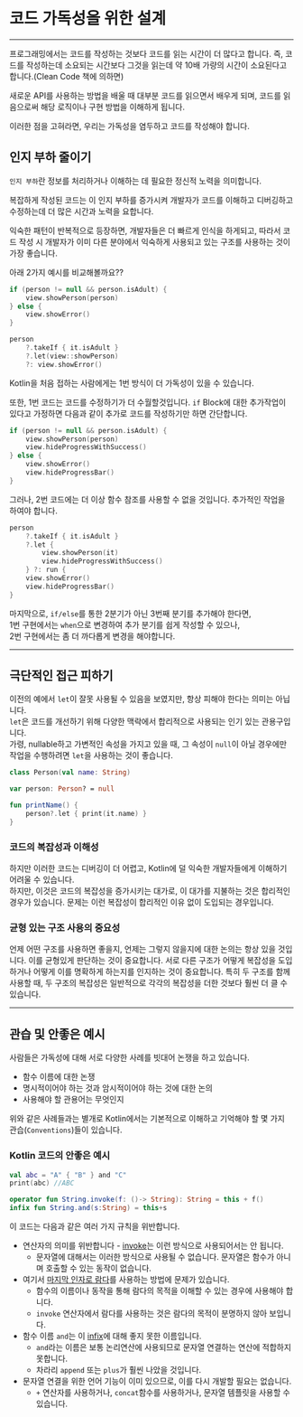 # 코드 가독성을 위한 설계

---

프로그래밍에서는 코드를 작성하는 것보다 코드를 읽는 시간이 더 많다고 합니다.
즉, 코드를 작성하는데 소요되는 시간보다 그것을 읽는데 약 10배 가량의 시간이 소요된다고 합니다.(Clean Code 책에 의하면)

새로운 API를 사용하는 방법을 배울 때 대부분 코드를 읽으면서 배우게 되며,
코드를 읽음으로써 해당 로직이나 구현 방법을 이해하게 됩니다.

이러한 점을 고혀라면, 우리는 가독성을 염두하고 코드를 작성해야 합니다.

## 인지 부하 줄이기

`인지 부하`란 정보를 처리하거나 이해하는 데 필요한 정신적 노력을 의미합니다.

복잡하게 작성된 코드는 이 인지 부하를 증가시켜 개발자가 코드를 이해하고 디버깅하고 수정하는데 더 많은 시간과 노력을 요합니다.

익숙한 패턴이 반복적으로 등장하면, 개발자들은 더 빠르게 인식을 하게되고,
따라서 코드 작성 시 개발자가 이미 다른 분야에서 익숙하게 사용되고 있는 구조를 사용하는 것이 가장 좋습니다.

아래 2가지 예시를 비교해볼까요??

```kotlin
if (person != null && person.isAdult) {
    view.showPerson(person)
} else {
    view.showError()
}
```

```kotlin
person
    ?.takeIf { it.isAdult }
    ?.let(view::showPerson)
    ?: view.showError()
```

Kotlin을 처음 접하는 사람에게는 1번 방식이 더 가독성이 있을 수 있습니다.

또한, 1번 코드는 코드를 수정하기가 더 수월할것입니다.
`if` Block에 대한 추가작업이 있다고 가정하면 다음과 같이 추가로 코드를 작성하기만 하면 간단합니다.

```kotlin
if (person != null && person.isAdult) {
    view.showPerson(person)
    view.hideProgressWithSuccess()
} else {
    view.showError()
    view.hideProgressBar()
}
```

그러나, 2번 코드에는 더 이상 함수 참조를 사용할 수 없을 것입니다. 추가적인 작업을 하여야 합니다.

```kotlin
person
    ?.takeIf { it.isAdult }
    ?.let {
        view.showPerson(it)
        view.hideProgressWithSuccess()
    } ?: run {
    view.showError()
    view.hideProgressBar()
}
```

마지막으로, `if/else`를 통한 2분기가 아닌 3번째 분기를 추가해야 한다면,  
1번 구현에서는 `when`으로 변경하여 추가 분기를 쉽게 작성할 수 있으나,   
2번 구현에서는 좀 더 까다롭게 변경을 해야합니다.

---

## 극단적인 접근 피하기

이전의 예에서 `let`이 잘못 사용될 수 있음을 보였지만, 항상 피해야 한다는 의미는 아닙니다.   
`let`은 코드를 개선하기 위해 다양한 맥락에서 합리적으로 사용되는 인기 있는 관용구입니다.   
가령, nullable하고 가변적인 속성을 가지고 있을 때, 그 속성이 `null`이 아닐 경우에만 작업을 수행하려면 `let`을 사용하는 것이 좋습니다.

```kotlin
class Person(val name: String)

var person: Person? = null

fun printName() {
    person?.let { print(it.name) }
}
```

### 코드의 복잡성과 이해성
하지만 이러한 코드는 디버깅이 더 어렵고, Kotlin에 덜 익숙한 개발자들에게 이해하기 어려울 수 있습니다.   
하지만, 이것은 코드의 복잡성을 증가시키는 대가로, 이 대가를 지불하는 것은 합리적인 경우가 있습니다.
문제는 이런 복잡성이 합리적인 이유 없이 도입되는 경우입니다.

### 균형 있는 구조 사용의 중요성
언제 어떤 구조를 사용하면 좋을지, 언제는 그렇지 않을지에 대한 논의는 항상 있을 것입니다. 
이를 균형있게 판단하는 것이 중요합니다. 
서로 다른 구조가 어떻게 복잡성을 도입하거나 어떻게 이를 명확하게 하는지를 인지하는 것이 중요합니다. 
특히 두 구조를 함께 사용할 때, 두 구조의 복잡성은 일반적으로 각각의 복잡성을 더한 것보다 훨씬 더 클 수 있습니다.

---

## 관습 및 안좋은 예시
사람들은 가독성에 대해 서로 다양한 사례를 빗대어 논쟁을 하고 있습니다. 
- 함수 이름에 대한 논쟁
- 명시적이어야 하는 것과 암시적이어야 하는 것에 대한 논의 
- 사용해야 할 관용어는 무엇인지 
 
위와 같은 사례들과는 별개로 Kotlin에서는 기본적으로 이해하고 기억해야 할 몇 가지 관습(`Conventions`)들이 있습니다.

### Kotlin 코드의 안좋은 예시

```kotlin
val abc = "A" { "B" } and "C"
print(abc) //ABC
```

```kotlin 
operator fun String.invoke(f: ()-> String): String = this + f()
infix fun String.and(s:String) = this+s
```

이 코드는 다음과 같은 여러 가지 규칙을 위반합니다.

- 연산자의 의미를 위반합니다 - [invoke](../../용어.md#invoke-연산자)는 이런 방식으로 사용되어서는 안 됩니다.
  - 문자열에 대해서는 이러한 방식으로 사용될 수 없습니다. 문자열은 함수가 아니며 호출할 수 있는 동작이 없습니다.
- 여기서 [마지막 인자로 람다](../../용어.md#마지막-인자로-람다)를 사용하는 방법에 문제가 있습니다.
  - 함수의 이름이나 동작을 통해 람다의 목적을 이해할 수 있는 경우에 사용해야 합니다. 
  - `invoke` 연산자에서 람다를 사용하는 것은 람다의 목적이 분명하지 않아 보입니다.
- 함수 이름 `and`는 이 [infix](../../용어.md#infix-키워드)에 대해 좋지 못한 이름입니다.
  - `and`라는 이름은 보통 논리연산에 사용되므로 문자열 연결하는 연산에 적합하지 못합니다. 
  - 차라리 `append` 또는 `plus`가 훨씬 나았을 것입니다.
- 문자열 연결을 위한 언어 기능이 이미 있으므로, 이를 다시 개발할 필요는 없습니다.
  - `+` 연산자를 사용하거나, `concat`함수를 사용하거나, 문자열 템플릿을 사용할 수 있습니다.